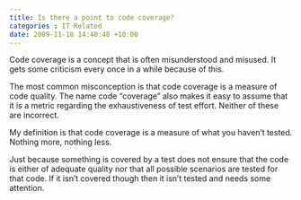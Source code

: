 ```yaml
---
title: Is there a point to code coverage?
categories : IT Related
date: 2009-11-18 14:40:48 +10:00
---
```


Code coverage is a concept that is often misunderstood and misused. It gets some criticism every once in a while because of this. 

The most common misconception is that code coverage is a measure of code quality. The name code “coverage” also makes it easy to assume that it is a metric regarding the exhaustiveness of test effort. Neither of these are incorrect.

My definition is that code coverage is a measure of what you haven’t tested. Nothing more, nothing less.

Just because something is covered by a test does not ensure that the code is either of adequate quality nor that all possible scenarios are tested for that code. If it isn’t covered though then it isn’t tested and needs some attention.


